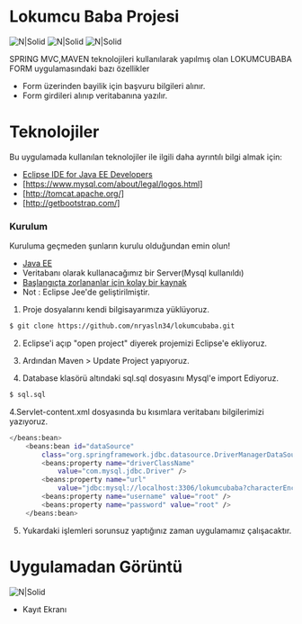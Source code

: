 # Lokumcu Baba Projesi



![N|Solid](http://4.bp.blogspot.com/-_FcPlpLJlJc/VfiAWDETfHI/AAAAAAAACGE/IWnS0V_sTh0/s1600/spring-mvc-io.png)
![N|Solid](https://redhatmiddleware.files.wordpress.com/2017/09/screen-shot-2017-09-11-at-1-49-17-pm.png)
![N|Solid](https://encrypted-tbn0.gstatic.com/images?q=tbn:ANd9GcScEkvwm5GHqcs_Qf5t9YHJQ-Zz1KSMgMBdZiu145_etxT4hqWh)



SPRING MVC,MAVEN teknolojileri kullanılarak yapılmış olan LOKUMCUBABA FORM uygulamasındaki bazı özellikler

  - Form üzerinden bayilik için başvuru bilgileri alınır.
  - Form girdileri alınıp veritabanına yazılır.
# Teknolojiler
Bu uygulamada kullanılan teknolojiler ile ilgili daha ayrıntılı bilgi almak için:

  - [Eclipse IDE for Java EE Developers](https://www.eclipse.org/downloads/packages/release/kepler/sr2/eclipse-ide-java-ee-developers) 
  - [https://www.mysql.com/about/legal/logos.html]
  - [http://tomcat.apache.org/]
  - [http://getbootstrap.com/]
  
### Kurulum
Kuruluma geçmeden şunların kurulu olduğundan emin olun!
* [Java EE](https://www.eclipse.org/downloads/packages/release/kepler/sr2/eclipse-ide-java-ee-developers)
* Veritabanı olarak kullanacağımız bir Server(Mysql kullanıldı)
* [Başlangıçta zorlananlar için kolay bir kaynak](https://www.baeldung.com/spring-mvc-form-tutorial)
* Not : Eclipse Jee'de geliştirilmiştir.

1. Proje dosyalarını kendi bilgisayarımıza yüklüyoruz.

```sh
$ git clone https://github.com/nryasln34/lokumcubaba.git
```

2. Eclipse'i açıp "open project" diyerek projemizi Eclipse'e ekliyoruz.
3. Ardından Maven > Update Project yapıyoruz. 

3. Database klasörü altındaki sql.sql dosyasını Mysql'e import Ediyoruz.

```sh
$ sql.sql
```
4.Servlet-content.xml dosyasında bu kısımlara veritabanı bilgilerimizi yazıyoruz.
```sh
</beans:bean>
	<beans:bean id="dataSource"
		class="org.springframework.jdbc.datasource.DriverManagerDataSource">
		<beans:property name="driverClassName"
			value="com.mysql.jdbc.Driver" />
		<beans:property name="url"
			value="jdbc:mysql://localhost:3306/lokumcubaba?characterEncoding=latin1" />
		<beans:property name="username" value="root" />
		<beans:property name="password" value="root" />
	</beans:bean>

```




5. Yukardaki işlemleri sorunsuz yaptığınız zaman uygulamamız çalışacaktır.




# Uygulamadan Görüntü
![N|Solid](https://i.hizliresim.com/r1n6k1.png)
* Kayıt Ekranı






 
 


